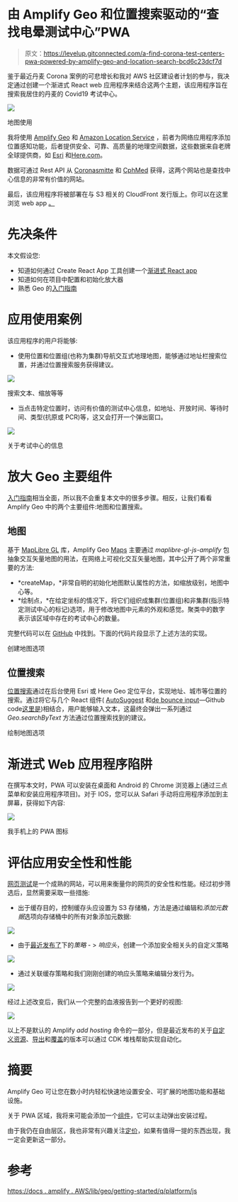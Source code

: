 # 由 Amplify Geo 和位置搜索驱动的“查找电晕测试中心”PWA

> 原文：<https://levelup.gitconnected.com/a-find-corona-test-centers-pwa-powered-by-amplify-geo-and-location-search-bcd6c23dcf7d>

鉴于最近丹麦 Corona 案例的可悲增长和我对 AWS 社区建设者计划的参与，我决定通过创建一个渐进式 React web 应用程序来结合这两个主题，该应用程序旨在搜索我居住的丹麦的 Covid19 考试中心。

![](img/1917a651fbdd6e90d9dc5169f0c36da1.png)

地图使用

我将使用 [Amplify Geo](https://aws.amazon.com/about-aws/whats-new/2021/09/amplify-geo-aws-amplify/) 和 [Amazon Location Service](https://aws.amazon.com/location/) ，前者为网络应用程序添加位置感知功能，后者提供安全、可靠、高质量的地理空间数据，这些数据来自老牌全球提供商，如 [Esri](https://www.esri.com/en-us/home) 和[Here.com](https://www.here.com/)。

数据可通过 Rest API 从 [Coronasmitte](https://coronasmitte.dk/#) 和 [CphMed](https://www.cphmed.com/) 获得，这两个网站也是查找中心信息的非常有价值的网站。

最后，该应用程序将被部署在与 S3 相关的 CloudFront 发行版上。你可以在这里浏览 web app [。](https://d9ky8dr7mk98u.cloudfront.net/)

# 先决条件

本文假设您:

*   知道如何通过 Create React App 工具创建一个[渐进式 React app](https://create-react-app.dev/docs/making-a-progressive-web-app/)
*   知道如何在项目中配置和初始化放大器
*   熟悉 Geo 的[入门指南](https://docs.amplify.aws/lib/geo/maps/q/platform/js/#sample-application)

# 应用使用案例

该应用程序的用户将能够:

*   使用位置和位置组(也称为集群)导航交互式地理地图，能够通过地址栏搜索位置，并通过位置搜索服务获得建议。

![](img/b4517c3a6278e8f0e693d2bca8b2ceab.png)

搜索文本、缩放等等

*   当点击特定位置时，访问有价值的测试中心信息，如地址、开放时间、等待时间、类型(抗原或 PCR)等，这又会打开一个弹出窗口。

![](img/8e3015f04bb82f9764d9f71c0bd96a7d.png)

关于考试中心的信息

# 放大 Geo 主要组件

[入门指南](https://docs.amplify.aws/lib/geo/maps/q/platform/js/#sample-application)相当全面，所以我不会重复本文中的很多步骤。相反，让我们看看 Amplify Geo 中的两个主要组件:地图和位置搜索。

## 地图

基于 [MapLibre GL](https://github.com/maplibre/maplibre-gl-js) 库，Amplify Geo [Maps](https://docs.amplify.aws/lib/geo/maps/q/platform/js/) 主要通过 *maplibre-gl-js-amplify* 包抽象交互矢量地图的用法，在网络上可视化交互矢量地图，其中公开了两个非常重要的方法:

*   *createMap，*非常自明的初始化地图默认属性的方法，如缩放级别，地图中心等。
*   *绘制点，*在给定坐标的情况下，将它们组织成集群(位置组)和非集群(指示特定测试中心的标记)选项，用于修改地图中元素的外观和感觉。聚类中的数字表示该区域中存在的考试中心的数量。

完整代码可以在 [GitHub](https://github.com/aladevlearning/app-corona/blob/main/src/components/CoronaMap/CoronaCentresMap.js) 中找到。下面的代码片段显示了上述方法的实现。

创建地图选项

## 位置搜索

[位置搜索](https://docs.amplify.aws/lib/geo/search/q/platform/js/)通过在后台使用 Esri 或 Here Geo 定位平台，实现地址、城市等位置的搜索。通过将它与几个 React 组件( [AutoSuggest](https://react-autosuggest.js.org/) 和[de bounce input](https://github.com/nkbt/react-debounce-input)—Github code[这里是](https://github.com/aladevlearning/app-corona/blob/main/src/components/SearchField/SearchField.js))相结合，用户能够输入文本，这最终会弹出一系列通过 *Geo.searchByText* 方法通过位置搜索找到的建议。

绘制地图选项

# 渐进式 Web 应用程序陷阱

在撰写本文时，PWA 可以安装在桌面和 Android 的 Chrome 浏览器上(通过三点菜单和安装应用程序项目)。对于 IOS，您可以从 Safari 手动将应用程序添加到主屏幕，获得如下内容:

![](img/875de9cc33f523b4f39d56de4c44c7d9.png)

我手机上的 PWA 图标

# 评估应用安全性和性能

[网页测试](https://www.webpagetest.org/)是一个成熟的网站，可以用来衡量你的网页的安全性和性能。经过初步筛选后，显然需要采取一些措施:

*   出于缓存目的，控制缓存头应设置为 S3 存储桶，方法是通过编辑和*添加元数据*选项向存储桶中的所有对象添加元数据:

![](img/d5d9ebc608f669a0259dc5ff015242fe.png)

*   由于[最近发布了](https://docs.aws.amazon.com/AmazonCloudFront/latest/DeveloperGuide/example-function-add-security-headers.html)下的*策略* - > *响应头*，创建一个添加安全相关头的自定义策略

![](img/643fde1a7c2aadf9a98fe79cec058cc2.png)

*   通过关联缓存策略和我们刚刚创建的响应头策略来编辑分发行为。

![](img/944b3288741060e7fa0259e62976ebcb.png)

经过上述改变后，我们从一个完整的血液报告到一个更好的视图:

![](img/9bf4a60f58976a5b505c055d369ae75a.png)

以上不是默认的 Amplify *add hosting* 命令的一部分，但是最近发布的关于[自定义资源](https://aws.amazon.com/blogs/mobile/extend-amplify-backend-with-custom-aws-resource-using-aws-cdk-or-cloudformation/)、[导出](https://aws.amazon.com/blogs/mobile/export-amplify-backends-to-cdk-and-use-with-existing-deployment-pipelines/)和[覆盖](https://aws.amazon.com/blogs/mobile/override-amplify-generated-backend-resources-using-cdk/)的版本可以通过 CDK 堆栈帮助实现自动化。

# 摘要

Amplify Geo 可让您在数小时内轻松快速地设置安全、可扩展的地图功能和基础设施。

关于 PWA 区域，我将来可能会添加一个[组件](https://github.com/as-ideas/add-to-homescreen-react)，它可以主动弹出安装过程。

由于我仍在自由层区，我也非常有兴趣关注[定价](https://docs.amplify.aws/cli/geo/maps/#map-pricing-plan)，如果有值得一提的东西出现，我一定会更新这一部分。

# 参考

[https://docs . amplify . AWS/lib/geo/getting-started/q/platform/js](https://docs.amplify.aws/lib/geo/getting-started/q/platform/js/)